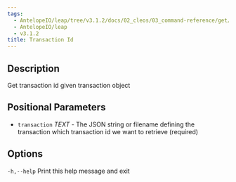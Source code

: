 ```yaml
---
tags:
  - AntelopeIO/leap/tree/v3.1.2/docs/02_cleos/03_command-reference/get/transaction_id.md
  - AntelopeIO/leap
  - v3.1.2
title: Transaction Id
---
```

## Description
Get transaction id given transaction object

## Positional Parameters

- `transaction` _TEXT_ - The JSON string or filename defining the transaction which transaction id we want to retrieve (required)

## Options

  `-h,--help`                   Print this help message and exit
